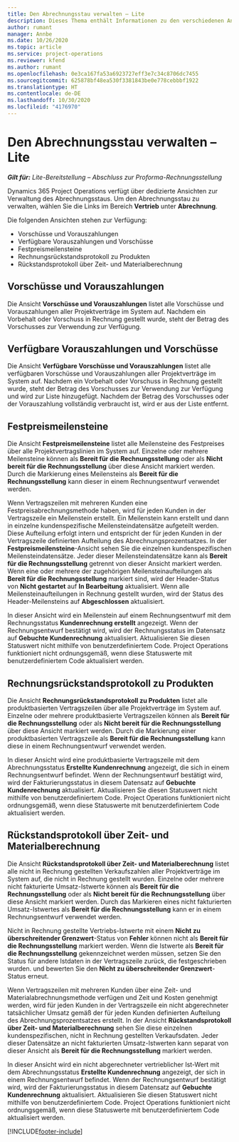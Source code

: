 ```yaml
---
title: Den Abrechnungsstau verwalten – Lite
description: Dieses Thema enthält Informationen zu den verschiedenen Ansichten, die beim Verwalten des Abrechnungsstaus verwendet werden können.
author: rumant
manager: Annbe
ms.date: 10/26/2020
ms.topic: article
ms.service: project-operations
ms.reviewer: kfend
ms.author: rumant
ms.openlocfilehash: 0e3ca167fa53a6923727eff3e7c34c8706dc7455
ms.sourcegitcommit: 625878bf48ea530f3381843be0e778cebbbf1922
ms.translationtype: HT
ms.contentlocale: de-DE
ms.lasthandoff: 10/30/2020
ms.locfileid: "4176970"
---
```

# <a name="manage-the-billing-backlog---lite"></a>Den Abrechnungsstau verwalten – Lite

_**Gilt für:** Lite-Bereitstellung – Abschluss zur Proforma-Rechnungsstellung_

Dynamics 365 Project Operations verfügt über dedizierte Ansichten zur Verwaltung des Abrechnungsstaus. Um den Abrechnungsstau zu verwalten, wählen Sie die Links im Bereich **Vertrieb** unter **Abrechnung**. 

Die folgenden Ansichten stehen zur Verfügung:

- Vorschüsse und Vorauszahlungen
- Verfügbare Vorauszahlungen und Vorschüsse
- Festpreismeilensteine
- Rechnungsrückstandsprotokoll zu Produkten
- Rückstandsprotokoll über Zeit- und Materialberechnung

## <a name="retainers-and-advances"></a>Vorschüsse und Vorauszahlungen

Die Ansicht **Vorschüsse und Vorauszahlungen** listet alle Vorschüsse und Vorauszahlungen aller Projektverträge im System auf. Nachdem ein Vorbehalt oder Vorschuss in Rechnung gestellt wurde, steht der Betrag des Vorschusses zur Verwendung zur Verfügung.

## <a name="available-retainers-and-advances"></a>Verfügbare Vorauszahlungen und Vorschüsse

Die Ansicht **Verfügbare Vorschüsse und Vorauszahlungen** listet alle verfügbaren Vorschüsse und Vorauszahlungen aller Projektverträge im System auf. Nachdem ein Vorbehalt oder Vorschuss in Rechnung gestellt wurde, steht der Betrag des Vorschusses zur Verwendung zur Verfügung und wird zur Liste hinzugefügt. Nachdem der Betrag des Vorschusses oder der Vorauszahlung vollständig verbraucht ist, wird er aus der Liste entfernt.

## <a name="fixed-price-milestones"></a>Festpreismeilensteine

Die Ansicht **Festpreismeilensteine** listet alle Meilensteine des Festpreises über alle Projektvertragslinien im System auf. Einzelne oder mehrere Meilensteine können als **Bereit für die Rechnungsstellung** oder als **Nicht bereit für die Rechnungsstellung** über diese Ansicht markiert werden. Durch die Markierung eines Meilensteins als **Bereit für die Rechnungsstellung** kann dieser in einem Rechnungsentwurf verwendet werden.

Wenn Vertragszeilen mit mehreren Kunden eine Festpreisabrechnungsmethode haben, wird für jeden Kunden in der Vertragszeile ein Meilenstein erstellt. Ein Meilenstein kann erstellt und dann in einzelne kundenspezifische Meilensteindatensätze aufgeteilt werden. Diese Aufteilung erfolgt intern und entspricht der für jeden Kunden in der Vertragszeile definierten Aufteilung des Abrechnungsprozentsatzes. In der **Festpreismeilensteine**-Ansicht sehen Sie die einzelnen kundenspezifischen Meilensteindatensätze. Jeder dieser Meilensteindatensätze kann als **Bereit für die Rechnungsstellung** getrennt von dieser Ansicht markiert werden. Wenn eine oder mehrere der zugehörigen Meilensteinaufteilungen als **Bereit für die Rechnungsstellung** markiert sind, wird der Header-Status von **Nicht gestartet** auf **In Bearbeitung** aktualisiert. Wenn alle Meilensteinaufteilungen in Rechnung gestellt wurden, wird der Status des Header-Meilensteins auf **Abgeschlossen** aktualisiert.

In dieser Ansicht wird ein Meilenstein auf einem Rechnungsentwurf mit dem Rechnungsstatus **Kundenrechnung erstellt** angezeigt. Wenn der Rechnungsentwurf bestätigt wird, wird der Rechnungsstatus im Datensatz auf **Gebuchte Kundenrechnung** aktualisiert. Aktualisieren Sie diesen Statuswert nicht mithilfe von benutzerdefiniertem Code. Project Operations funktioniert nicht ordnungsgemäß, wenn diese Statuswerte mit benutzerdefiniertem Code aktualisiert werden.

## <a name="product-billing-backlog"></a>Rechnungsrückstandsprotokoll zu Produkten

Die Ansicht **Rechnungsrückstandsprotokoll zu Produkten** listet alle produktbasierten Vertragszeilen über alle Projektverträge im System auf. Einzelne oder mehrere produktbasierte Vertragszeilen können als **Bereit für die Rechnungsstellung** oder als **Nicht bereit für die Rechnungsstellung** über diese Ansicht markiert werden. Durch die Markierung einer produktbasierten Vertragszeile als **Bereit für die Rechnungsstellung** kann diese in einem Rechnungsentwurf verwendet werden.

In dieser Ansicht wird eine produktbasierte Vertragszeile mit dem Abrechnungsstatus **Erstellte Kundenrechnung** angezeigt, die sich in einem Rechnungsentwurf befindet. Wenn der Rechnungsentwurf bestätigt wird, wird der Fakturierungsstatus in diesem Datensatz auf **Gebuchte Kundenrechnung** aktualisiert. Aktualisieren Sie diesen Statuswert nicht mithilfe von benutzerdefiniertem Code. Project Operations funktioniert nicht ordnungsgemäß, wenn diese Statuswerte mit benutzerdefiniertem Code aktualisiert werden.

## <a name="time-and-material-billing-backlog"></a>Rückstandsprotokoll über Zeit- und Materialberechnung

Die Ansicht **Rückstandsprotokoll über Zeit- und Materialberechnung** listet alle nicht in Rechnung gestellten Verkaufszahlen aller Projektverträge im System auf, die nicht in Rechnung gestellt wurden. Einzelne oder mehrere nicht fakturierte Umsatz-Istwerte können als **Bereit für die Rechnungsstellung** oder als **Nicht bereit für die Rechnungsstellung** über diese Ansicht markiert werden. Durch das Markieren eines nicht fakturierten Umsatz-Istwertes als **Bereit für die Rechnungsstellung** kann er in einem Rechnungsentwurf verwendet werden.

Nicht in Rechnung gestellte Vertriebs-Istwerte mit einem **Nicht zu überschreitender Grenzwert**-Status von **Fehler** können nicht als **Bereit für die Rechnungsstellung** markiert werden. Wenn die Istwerte als **Bereit für die Rechnungsstellung** gekennzeichnet werden müssen, setzen Sie den Status für andere Istdaten in der Vertragszeile zurück, die festgeschrieben wurden. und bewerten Sie den **Nicht zu überschreitender Grenzwert**-Status erneut.

Wenn Vertragszeilen mit mehreren Kunden über eine Zeit- und Materialabrechnungsmethode verfügen und Zeit und Kosten genehmigt werden, wird für jeden Kunden in der Vertragszeile ein nicht abgerechneter tatsächlicher Umsatz gemäß der für jeden Kunden definierten Aufteilung des Abrechnungsprozentsatzes erstellt. In der Ansicht **Rückstandsprotokoll über Zeit- und Materialberechnung** sehen Sie diese einzelnen kundenspezifischen, nicht in Rechnung gestellten Verkaufsdaten. Jeder dieser Datensätze an nicht fakturierten Umsatz-Istwerten kann separat von dieser Ansicht als **Bereit für die Rechnungsstellung** markiert werden.

In dieser Ansicht wird ein nicht abgerechneter vertrieblicher Ist-Wert mit dem Abrechnungsstatus **Erstellte Kundenrechnung** angezeigt, der sich in einem Rechnungsentwurf befindet. Wenn der Rechnungsentwurf bestätigt wird, wird der Fakturierungsstatus in diesem Datensatz auf **Gebuchte Kundenrechnung** aktualisiert. Aktualisieren Sie diesen Statuswert nicht mithilfe von benutzerdefiniertem Code. Project Operations funktioniert nicht ordnungsgemäß, wenn diese Statuswerte mit benutzerdefiniertem Code aktualisiert werden.


[!INCLUDE[footer-include](../../includes/footer-banner.md)]